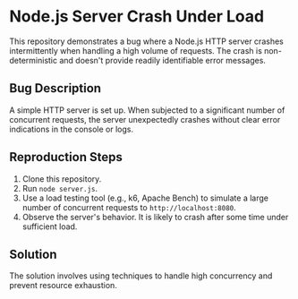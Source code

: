 # Node.js Server Crash Under Load

This repository demonstrates a bug where a Node.js HTTP server crashes intermittently when handling a high volume of requests.  The crash is non-deterministic and doesn't provide readily identifiable error messages.

## Bug Description

A simple HTTP server is set up. When subjected to a significant number of concurrent requests, the server unexpectedly crashes without clear error indications in the console or logs.

## Reproduction Steps
1. Clone this repository.
2. Run `node server.js`.
3. Use a load testing tool (e.g., k6, Apache Bench) to simulate a large number of concurrent requests to `http://localhost:8080`.
4. Observe the server's behavior. It is likely to crash after some time under sufficient load.

## Solution
The solution involves using techniques to handle high concurrency and prevent resource exhaustion.